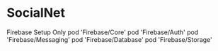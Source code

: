# SocialNet

Firebase Setup Only
  pod 'Firebase/Core'
  pod 'Firebase/Auth'
  pod 'Firebase/Messaging'
  pod 'Firebase/Database'
  pod 'Firebase/Storage'
